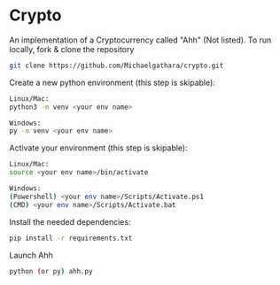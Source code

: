 # Crypto

An implementation of a Cryptocurrency called "Ahh" (Not listed). 
To run locally, fork & clone the repository
```bash
git clone https://github.com/Michaelgathara/crypto.git
```
Create a new python environment (this step is skipable):
```bash
Linux/Mac:
python3 -m venv <your env name>

Windows:
py -m venv <your env name>
```
Activate your environment (this step is skipable):
```bash
Linux/Mac:
source <your env name>/bin/activate

Windows: 
(Powershell) <your env name>/Scripts/Activate.ps1
(CMD) <your env name>/Scripts/Activate.bat
```
Install the needed dependencies:
```bash
pip install -r requirements.txt
```

Launch Ahh
```bash
python (or py) ahh.py
```
